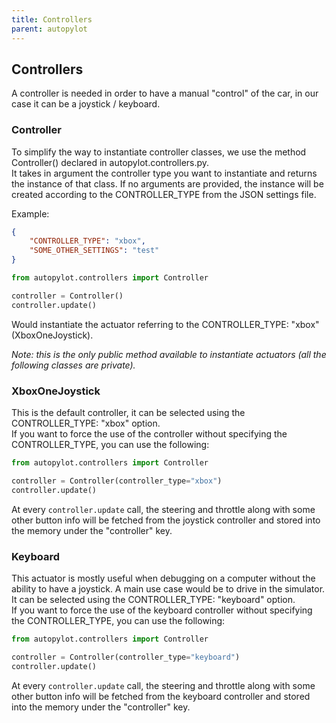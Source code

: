 ```yaml
---
title: Controllers
parent: autopylot
---
```


## Controllers
A controller is needed in order to have a manual "control" of the car, in our case it can be a joystick / keyboard.

### Controller
To simplify the way to instantiate controller classes, we use the method Controller() declared in autopylot.controllers.py. \
It takes in argument the controller type you want to instantiate and returns the instance of that class. If no arguments are provided, the instance will be created according to the CONTROLLER_TYPE from the JSON settings file.

Example:
```json
{
    "CONTROLLER_TYPE": "xbox",
    "SOME_OTHER_SETTINGS": "test"
}
```
```python
from autopylot.controllers import Controller

controller = Controller()
controller.update()
```
Would instantiate the actuator referring to the CONTROLLER_TYPE: "xbox" (XboxOneJoystick).

*Note: this is the only public method available to instantiate actuators (all the following classes are private).*


### XboxOneJoystick
This is the default controller, it can be selected using the CONTROLLER_TYPE: "xbox" option. \
If you want to force the use of the controller without specifying the CONTROLLER_TYPE, you can use the following:
```python
from autopylot.controllers import Controller

controller = Controller(controller_type="xbox")
controller.update()
```
At every `controller.update` call, the steering and throttle along with some other button info will be fetched from the joystick controller and stored into the memory under the "controller" key.


### Keyboard
This actuator is mostly useful when debugging on a computer without the ability to have a joystick.
A main use case would be to drive in the simulator. It can be selected using the CONTROLLER_TYPE: "keyboard" option. \
If you want to force the use of the keyboard controller without specifying the CONTROLLER_TYPE, you can use the following:
```python
from autopylot.controllers import Controller

controller = Controller(controller_type="keyboard")
controller.update()
```
At every `controller.update` call, the steering and throttle along with some other button info will be fetched from the keyboard controller and stored into the memory under the "controller" key.
